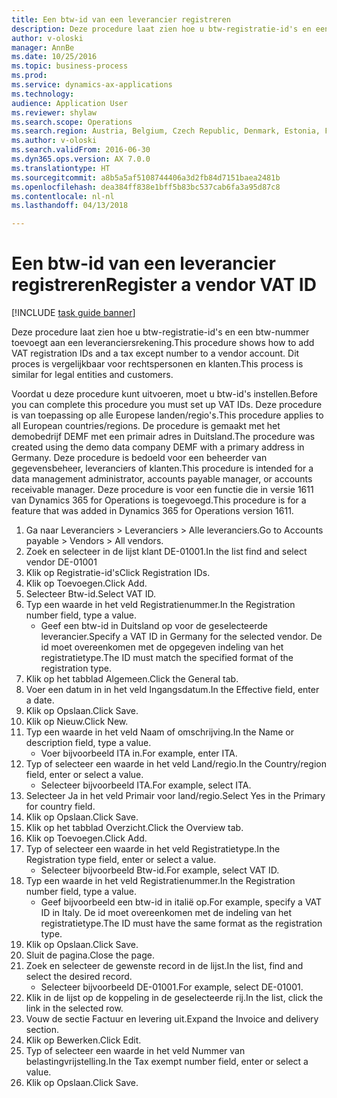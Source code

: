 ```yaml
--- 
title: Een btw-id van een leverancier registreren
description: Deze procedure laat zien hoe u btw-registratie-id's en een btw-nummer toevoegt aan een leveranciersrekening.
author: v-oloski
manager: AnnBe
ms.date: 10/25/2016
ms.topic: business-process
ms.prod: 
ms.service: dynamics-ax-applications
ms.technology: 
audience: Application User
ms.reviewer: shylaw
ms.search.scope: Operations
ms.search.region: Austria, Belgium, Czech Republic, Denmark, Estonia, Finland, France, Germany, Hungary, Ireland, Italy, Latvia, Lithuania, Netherlands, Poland, Spain, Sweden, United Kingdom
ms.author: v-oloski
ms.search.validFrom: 2016-06-30
ms.dyn365.ops.version: AX 7.0.0
ms.translationtype: HT
ms.sourcegitcommit: a8b5a5af5108744406a3d2fb84d7151baea2481b
ms.openlocfilehash: dea384ff838e1bff5b83bc537cab6fa3a95d87c8
ms.contentlocale: nl-nl
ms.lasthandoff: 04/13/2018

---
```

# <a name="register-a-vendor-vat-id"></a><span data-ttu-id="eadb5-103">Een btw-id van een leverancier registreren</span><span class="sxs-lookup"><span data-stu-id="eadb5-103">Register a vendor VAT ID</span></span>

[!INCLUDE [task guide banner](../../includes/task-guide-banner.md)]

<span data-ttu-id="eadb5-104">Deze procedure laat zien hoe u btw-registratie-id's en een btw-nummer toevoegt aan een leveranciersrekening.</span><span class="sxs-lookup"><span data-stu-id="eadb5-104">This procedure shows how to add VAT registration IDs and a tax except number to a vendor account.</span></span> <span data-ttu-id="eadb5-105">Dit proces is vergelijkbaar voor rechtspersonen en klanten.</span><span class="sxs-lookup"><span data-stu-id="eadb5-105">This process is similar for legal entities and customers.</span></span> 

<span data-ttu-id="eadb5-106">Voordat u deze procedure kunt uitvoeren, moet u btw-id's instellen.</span><span class="sxs-lookup"><span data-stu-id="eadb5-106">Before you can complete this procedure you must set up VAT IDs.</span></span> <span data-ttu-id="eadb5-107">Deze procedure is van toepassing op alle Europese landen/regio's.</span><span class="sxs-lookup"><span data-stu-id="eadb5-107">This procedure applies to all European countries/regions.</span></span> <span data-ttu-id="eadb5-108">De procedure is gemaakt met het demobedrijf DEMF met een primair adres in Duitsland.</span><span class="sxs-lookup"><span data-stu-id="eadb5-108">The procedure was created using the demo data company DEMF with a primary address in Germany.</span></span> <span data-ttu-id="eadb5-109">Deze procedure is bedoeld voor een beheerder van gegevensbeheer, leveranciers of klanten.</span><span class="sxs-lookup"><span data-stu-id="eadb5-109">This procedure is intended for a data management administrator, accounts payable manager, or accounts receivable manager.</span></span> <span data-ttu-id="eadb5-110">Deze procedure is voor een functie die in versie 1611 van Dynamics 365 for Operations is toegevoegd.</span><span class="sxs-lookup"><span data-stu-id="eadb5-110">This procedure is for a feature that was added in Dynamics 365 for Operations version 1611.</span></span>

1. <span data-ttu-id="eadb5-111">Ga naar Leveranciers > Leveranciers > Alle leveranciers.</span><span class="sxs-lookup"><span data-stu-id="eadb5-111">Go to Accounts payable > Vendors > All vendors.</span></span>
2. <span data-ttu-id="eadb5-112">Zoek en selecteer in de lijst klant DE-01001.</span><span class="sxs-lookup"><span data-stu-id="eadb5-112">In the list find and select vendor DE-01001</span></span>
3. <span data-ttu-id="eadb5-113">Klik op Registratie-id's</span><span class="sxs-lookup"><span data-stu-id="eadb5-113">Click Registration IDs.</span></span>
4. <span data-ttu-id="eadb5-114">Klik op Toevoegen.</span><span class="sxs-lookup"><span data-stu-id="eadb5-114">Click Add.</span></span>
5. <span data-ttu-id="eadb5-115">Selecteer Btw-id.</span><span class="sxs-lookup"><span data-stu-id="eadb5-115">Select VAT ID.</span></span>
6. <span data-ttu-id="eadb5-116">Typ een waarde in het veld Registratienummer.</span><span class="sxs-lookup"><span data-stu-id="eadb5-116">In the Registration number field, type a value.</span></span>
    * <span data-ttu-id="eadb5-117">Geef een btw-id in Duitsland op voor de geselecteerde leverancier.</span><span class="sxs-lookup"><span data-stu-id="eadb5-117">Specify a VAT ID in Germany for the selected vendor.</span></span> <span data-ttu-id="eadb5-118">De id moet overeenkomen met de opgegeven indeling van het registratietype.</span><span class="sxs-lookup"><span data-stu-id="eadb5-118">The ID must match the specified format of the registration type.</span></span>  
7. <span data-ttu-id="eadb5-119">Klik op het tabblad Algemeen.</span><span class="sxs-lookup"><span data-stu-id="eadb5-119">Click the General tab.</span></span>
8. <span data-ttu-id="eadb5-120">Voer een datum in in het veld Ingangsdatum.</span><span class="sxs-lookup"><span data-stu-id="eadb5-120">In the Effective field, enter a date.</span></span>
9. <span data-ttu-id="eadb5-121">Klik op Opslaan.</span><span class="sxs-lookup"><span data-stu-id="eadb5-121">Click Save.</span></span>
10. <span data-ttu-id="eadb5-122">Klik op Nieuw.</span><span class="sxs-lookup"><span data-stu-id="eadb5-122">Click New.</span></span>
11. <span data-ttu-id="eadb5-123">Typ een waarde in het veld Naam of omschrijving.</span><span class="sxs-lookup"><span data-stu-id="eadb5-123">In the Name or description field, type a value.</span></span>
    * <span data-ttu-id="eadb5-124">Voer bijvoorbeeld ITA in.</span><span class="sxs-lookup"><span data-stu-id="eadb5-124">For example, enter ITA.</span></span>  
12. <span data-ttu-id="eadb5-125">Typ of selecteer een waarde in het veld Land/regio.</span><span class="sxs-lookup"><span data-stu-id="eadb5-125">In the Country/region field, enter or select a value.</span></span>
    * <span data-ttu-id="eadb5-126">Selecteer bijvoorbeeld ITA.</span><span class="sxs-lookup"><span data-stu-id="eadb5-126">For example, select ITA.</span></span>  
13. <span data-ttu-id="eadb5-127">Selecteer Ja in het veld Primair voor land/regio.</span><span class="sxs-lookup"><span data-stu-id="eadb5-127">Select Yes in the Primary for country field.</span></span>
14. <span data-ttu-id="eadb5-128">Klik op Opslaan.</span><span class="sxs-lookup"><span data-stu-id="eadb5-128">Click Save.</span></span>
15. <span data-ttu-id="eadb5-129">Klik op het tabblad Overzicht.</span><span class="sxs-lookup"><span data-stu-id="eadb5-129">Click the Overview tab.</span></span>
16. <span data-ttu-id="eadb5-130">Klik op Toevoegen.</span><span class="sxs-lookup"><span data-stu-id="eadb5-130">Click Add.</span></span>
17. <span data-ttu-id="eadb5-131">Typ of selecteer een waarde in het veld Registratietype.</span><span class="sxs-lookup"><span data-stu-id="eadb5-131">In the Registration type field, enter or select a value.</span></span>
    * <span data-ttu-id="eadb5-132">Selecteer bijvoorbeeld Btw-id.</span><span class="sxs-lookup"><span data-stu-id="eadb5-132">For example, select VAT ID.</span></span>  
18. <span data-ttu-id="eadb5-133">Typ een waarde in het veld Registratienummer.</span><span class="sxs-lookup"><span data-stu-id="eadb5-133">In the Registration number field, type a value.</span></span>
    * <span data-ttu-id="eadb5-134">Geef bijvoorbeeld een btw-id in italië op.</span><span class="sxs-lookup"><span data-stu-id="eadb5-134">For example, specify a VAT ID in Italy.</span></span>  <span data-ttu-id="eadb5-135">De id moet overeenkomen met de indeling van het registratietype.</span><span class="sxs-lookup"><span data-stu-id="eadb5-135">The ID must have the same format as the registration type.</span></span>  
19. <span data-ttu-id="eadb5-136">Klik op Opslaan.</span><span class="sxs-lookup"><span data-stu-id="eadb5-136">Click Save.</span></span>
20. <span data-ttu-id="eadb5-137">Sluit de pagina.</span><span class="sxs-lookup"><span data-stu-id="eadb5-137">Close the page.</span></span>
21. <span data-ttu-id="eadb5-138">Zoek en selecteer de gewenste record in de lijst.</span><span class="sxs-lookup"><span data-stu-id="eadb5-138">In the list, find and select the desired record.</span></span>
    * <span data-ttu-id="eadb5-139">Selecteer bijvoorbeeld DE-01001.</span><span class="sxs-lookup"><span data-stu-id="eadb5-139">For example, select DE-01001.</span></span>  
22. <span data-ttu-id="eadb5-140">Klik in de lijst op de koppeling in de geselecteerde rij.</span><span class="sxs-lookup"><span data-stu-id="eadb5-140">In the list, click the link in the selected row.</span></span>
23. <span data-ttu-id="eadb5-141">Vouw de sectie Factuur en levering uit.</span><span class="sxs-lookup"><span data-stu-id="eadb5-141">Expand the Invoice and delivery section.</span></span>
24. <span data-ttu-id="eadb5-142">Klik op Bewerken.</span><span class="sxs-lookup"><span data-stu-id="eadb5-142">Click Edit.</span></span>
25. <span data-ttu-id="eadb5-143">Typ of selecteer een waarde in het veld Nummer van belastingvrijstelling.</span><span class="sxs-lookup"><span data-stu-id="eadb5-143">In the Tax exempt number field, enter or select a value.</span></span>
26. <span data-ttu-id="eadb5-144">Klik op Opslaan.</span><span class="sxs-lookup"><span data-stu-id="eadb5-144">Click Save.</span></span>


